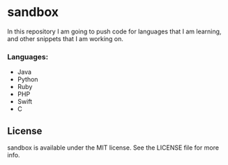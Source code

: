 sandbox
===

In this repository I am going to push code for languages that I am learning, and other snippets that I am working on.

### Languages:
- Java
- Python
- Ruby
- PHP
- Swift
- C

## License
sandbox is available under the MIT license. See the LICENSE file for more info.
